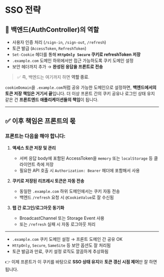 # SSO 전략

## 📌 백엔드(AuthController)의 역할

* 사용자 인증 처리 (`/sign-in`, `/sign-out`, `/refresh`)
* 토큰 발급 (`AccessToken`, `RefreshToken`)
* `Set-Cookie` 헤더를 통해 **`HttpOnly Secure` 쿠키로 refreshToken 저장**
* `.example.com` 도메인 하위에서만 접근 가능하도록 쿠키 도메인 설정
* 보안 헤더까지 추가 → **완성된 응답을 프론트로 전송**

> ✅ 즉, 백엔드는 여기까지 하면 **역할 종료**.

`cookieDomain`을 `.example.com`처럼 공유 가능한 도메인으로 설정하면, **백엔드에서의 토큰 저장 책임은 거기서 끝**입니다. 더 이상 프론트 간의 쿠키 공유나 로그인 상태 유지 같은 건 **프론트엔드 애플리케이션들의 책임**이 됩니다.

---

## ✅ 이후 책임은 프론트의 몫

### 프론트는 다음을 해야 합니다:

1. **액세스 토큰 저장 및 관리**

    * 서버 응답 body에 포함된 AccessToken을 `memory` 또는 `localStorage` 등 클라이언트 측에 저장
    * 필요한 API 호출 시 `Authorization: Bearer` 헤더에 포함해서 사용

2. **쿠키로 저장된 리프레시 토큰은 자동 전송**

    * 동일한 `.example.com` 하위 도메인에서는 쿠키 자동 전송
    * 백엔드 `/refresh` 요청 시 `@CookieValue`로 잘 수신됨

3. **탭 간 로그인/로그아웃 동기화**

    * BroadcastChannel 또는 Storage Event 사용
    * 또는 `/refresh` 실패 시 자동 로그아웃 처리

---

* `.example.com` 쿠키 도메인 설정 → 프론트 도메인 간 공유 OK
* `HttpOnly`, `Secure`, `SameSite` 등 보안 옵션도 잘 처리됨
* 토큰 발급과 만료, 쿠키 설정 로직도 깔끔하게 추상화됨

👉 이제 프론트가 이 쿠키를 바탕으로 **SSO 상태 유지**와 **토큰 갱신 시점 제어**만 잘 하면 됩니다.